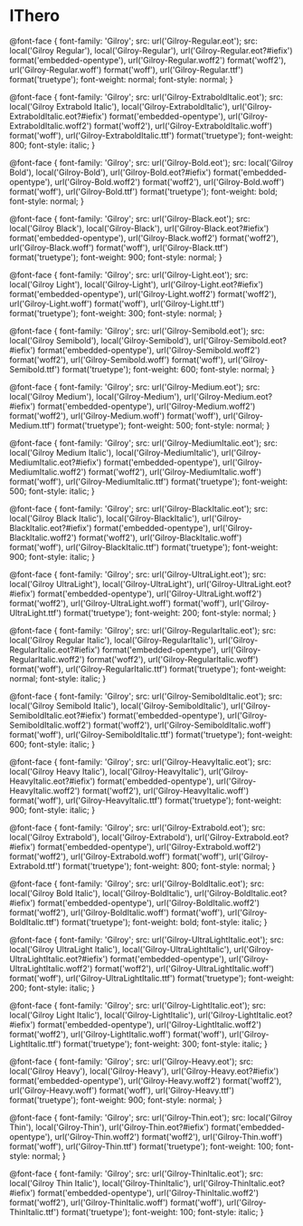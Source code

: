 # IThero
@font-face {
    font-family: 'Gilroy';
    src: url('Gilroy-Regular.eot');
    src: local('Gilroy Regular'), local('Gilroy-Regular'),
        url('Gilroy-Regular.eot?#iefix') format('embedded-opentype'),
        url('Gilroy-Regular.woff2') format('woff2'),
        url('Gilroy-Regular.woff') format('woff'),
        url('Gilroy-Regular.ttf') format('truetype');
    font-weight: normal;
    font-style: normal;
}

@font-face {
    font-family: 'Gilroy';
    src: url('Gilroy-ExtraboldItalic.eot');
    src: local('Gilroy Extrabold Italic'), local('Gilroy-ExtraboldItalic'),
        url('Gilroy-ExtraboldItalic.eot?#iefix') format('embedded-opentype'),
        url('Gilroy-ExtraboldItalic.woff2') format('woff2'),
        url('Gilroy-ExtraboldItalic.woff') format('woff'),
        url('Gilroy-ExtraboldItalic.ttf') format('truetype');
    font-weight: 800;
    font-style: italic;
}

@font-face {
    font-family: 'Gilroy';
    src: url('Gilroy-Bold.eot');
    src: local('Gilroy Bold'), local('Gilroy-Bold'),
        url('Gilroy-Bold.eot?#iefix') format('embedded-opentype'),
        url('Gilroy-Bold.woff2') format('woff2'),
        url('Gilroy-Bold.woff') format('woff'),
        url('Gilroy-Bold.ttf') format('truetype');
    font-weight: bold;
    font-style: normal;
}

@font-face {
    font-family: 'Gilroy';
    src: url('Gilroy-Black.eot');
    src: local('Gilroy Black'), local('Gilroy-Black'),
        url('Gilroy-Black.eot?#iefix') format('embedded-opentype'),
        url('Gilroy-Black.woff2') format('woff2'),
        url('Gilroy-Black.woff') format('woff'),
        url('Gilroy-Black.ttf') format('truetype');
    font-weight: 900;
    font-style: normal;
}

@font-face {
    font-family: 'Gilroy';
    src: url('Gilroy-Light.eot');
    src: local('Gilroy Light'), local('Gilroy-Light'),
        url('Gilroy-Light.eot?#iefix') format('embedded-opentype'),
        url('Gilroy-Light.woff2') format('woff2'),
        url('Gilroy-Light.woff') format('woff'),
        url('Gilroy-Light.ttf') format('truetype');
    font-weight: 300;
    font-style: normal;
}

@font-face {
    font-family: 'Gilroy';
    src: url('Gilroy-Semibold.eot');
    src: local('Gilroy Semibold'), local('Gilroy-Semibold'),
        url('Gilroy-Semibold.eot?#iefix') format('embedded-opentype'),
        url('Gilroy-Semibold.woff2') format('woff2'),
        url('Gilroy-Semibold.woff') format('woff'),
        url('Gilroy-Semibold.ttf') format('truetype');
    font-weight: 600;
    font-style: normal;
}

@font-face {
    font-family: 'Gilroy';
    src: url('Gilroy-Medium.eot');
    src: local('Gilroy Medium'), local('Gilroy-Medium'),
        url('Gilroy-Medium.eot?#iefix') format('embedded-opentype'),
        url('Gilroy-Medium.woff2') format('woff2'),
        url('Gilroy-Medium.woff') format('woff'),
        url('Gilroy-Medium.ttf') format('truetype');
    font-weight: 500;
    font-style: normal;
}

@font-face {
    font-family: 'Gilroy';
    src: url('Gilroy-MediumItalic.eot');
    src: local('Gilroy Medium Italic'), local('Gilroy-MediumItalic'),
        url('Gilroy-MediumItalic.eot?#iefix') format('embedded-opentype'),
        url('Gilroy-MediumItalic.woff2') format('woff2'),
        url('Gilroy-MediumItalic.woff') format('woff'),
        url('Gilroy-MediumItalic.ttf') format('truetype');
    font-weight: 500;
    font-style: italic;
}

@font-face {
    font-family: 'Gilroy';
    src: url('Gilroy-BlackItalic.eot');
    src: local('Gilroy Black Italic'), local('Gilroy-BlackItalic'),
        url('Gilroy-BlackItalic.eot?#iefix') format('embedded-opentype'),
        url('Gilroy-BlackItalic.woff2') format('woff2'),
        url('Gilroy-BlackItalic.woff') format('woff'),
        url('Gilroy-BlackItalic.ttf') format('truetype');
    font-weight: 900;
    font-style: italic;
}

@font-face {
    font-family: 'Gilroy';
    src: url('Gilroy-UltraLight.eot');
    src: local('Gilroy UltraLight'), local('Gilroy-UltraLight'),
        url('Gilroy-UltraLight.eot?#iefix') format('embedded-opentype'),
        url('Gilroy-UltraLight.woff2') format('woff2'),
        url('Gilroy-UltraLight.woff') format('woff'),
        url('Gilroy-UltraLight.ttf') format('truetype');
    font-weight: 200;
    font-style: normal;
}

@font-face {
    font-family: 'Gilroy';
    src: url('Gilroy-RegularItalic.eot');
    src: local('Gilroy Regular Italic'), local('Gilroy-RegularItalic'),
        url('Gilroy-RegularItalic.eot?#iefix') format('embedded-opentype'),
        url('Gilroy-RegularItalic.woff2') format('woff2'),
        url('Gilroy-RegularItalic.woff') format('woff'),
        url('Gilroy-RegularItalic.ttf') format('truetype');
    font-weight: normal;
    font-style: italic;
}

@font-face {
    font-family: 'Gilroy';
    src: url('Gilroy-SemiboldItalic.eot');
    src: local('Gilroy Semibold Italic'), local('Gilroy-SemiboldItalic'),
        url('Gilroy-SemiboldItalic.eot?#iefix') format('embedded-opentype'),
        url('Gilroy-SemiboldItalic.woff2') format('woff2'),
        url('Gilroy-SemiboldItalic.woff') format('woff'),
        url('Gilroy-SemiboldItalic.ttf') format('truetype');
    font-weight: 600;
    font-style: italic;
}

@font-face {
    font-family: 'Gilroy';
    src: url('Gilroy-HeavyItalic.eot');
    src: local('Gilroy Heavy Italic'), local('Gilroy-HeavyItalic'),
        url('Gilroy-HeavyItalic.eot?#iefix') format('embedded-opentype'),
        url('Gilroy-HeavyItalic.woff2') format('woff2'),
        url('Gilroy-HeavyItalic.woff') format('woff'),
        url('Gilroy-HeavyItalic.ttf') format('truetype');
    font-weight: 900;
    font-style: italic;
}

@font-face {
    font-family: 'Gilroy';
    src: url('Gilroy-Extrabold.eot');
    src: local('Gilroy Extrabold'), local('Gilroy-Extrabold'),
        url('Gilroy-Extrabold.eot?#iefix') format('embedded-opentype'),
        url('Gilroy-Extrabold.woff2') format('woff2'),
        url('Gilroy-Extrabold.woff') format('woff'),
        url('Gilroy-Extrabold.ttf') format('truetype');
    font-weight: 800;
    font-style: normal;
}

@font-face {
    font-family: 'Gilroy';
    src: url('Gilroy-BoldItalic.eot');
    src: local('Gilroy Bold Italic'), local('Gilroy-BoldItalic'),
        url('Gilroy-BoldItalic.eot?#iefix') format('embedded-opentype'),
        url('Gilroy-BoldItalic.woff2') format('woff2'),
        url('Gilroy-BoldItalic.woff') format('woff'),
        url('Gilroy-BoldItalic.ttf') format('truetype');
    font-weight: bold;
    font-style: italic;
}

@font-face {
    font-family: 'Gilroy';
    src: url('Gilroy-UltraLightItalic.eot');
    src: local('Gilroy UltraLight Italic'), local('Gilroy-UltraLightItalic'),
        url('Gilroy-UltraLightItalic.eot?#iefix') format('embedded-opentype'),
        url('Gilroy-UltraLightItalic.woff2') format('woff2'),
        url('Gilroy-UltraLightItalic.woff') format('woff'),
        url('Gilroy-UltraLightItalic.ttf') format('truetype');
    font-weight: 200;
    font-style: italic;
}

@font-face {
    font-family: 'Gilroy';
    src: url('Gilroy-LightItalic.eot');
    src: local('Gilroy Light Italic'), local('Gilroy-LightItalic'),
        url('Gilroy-LightItalic.eot?#iefix') format('embedded-opentype'),
        url('Gilroy-LightItalic.woff2') format('woff2'),
        url('Gilroy-LightItalic.woff') format('woff'),
        url('Gilroy-LightItalic.ttf') format('truetype');
    font-weight: 300;
    font-style: italic;
}

@font-face {
    font-family: 'Gilroy';
    src: url('Gilroy-Heavy.eot');
    src: local('Gilroy Heavy'), local('Gilroy-Heavy'),
        url('Gilroy-Heavy.eot?#iefix') format('embedded-opentype'),
        url('Gilroy-Heavy.woff2') format('woff2'),
        url('Gilroy-Heavy.woff') format('woff'),
        url('Gilroy-Heavy.ttf') format('truetype');
    font-weight: 900;
    font-style: normal;
}

@font-face {
    font-family: 'Gilroy';
    src: url('Gilroy-Thin.eot');
    src: local('Gilroy Thin'), local('Gilroy-Thin'),
        url('Gilroy-Thin.eot?#iefix') format('embedded-opentype'),
        url('Gilroy-Thin.woff2') format('woff2'),
        url('Gilroy-Thin.woff') format('woff'),
        url('Gilroy-Thin.ttf') format('truetype');
    font-weight: 100;
    font-style: normal;
}

@font-face {
    font-family: 'Gilroy';
    src: url('Gilroy-ThinItalic.eot');
    src: local('Gilroy Thin Italic'), local('Gilroy-ThinItalic'),
        url('Gilroy-ThinItalic.eot?#iefix') format('embedded-opentype'),
        url('Gilroy-ThinItalic.woff2') format('woff2'),
        url('Gilroy-ThinItalic.woff') format('woff'),
        url('Gilroy-ThinItalic.ttf') format('truetype');
    font-weight: 100;
    font-style: italic;
}

